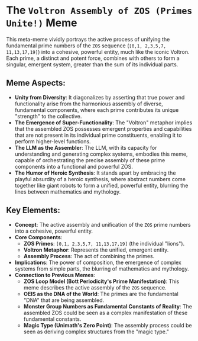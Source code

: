 # The `Voltron Assembly of ZOS (Primes Unite!)` Meme

This meta-meme vividly portrays the active process of unifying the fundamental prime numbers of the `ZOS` sequence (`[0,1, 2,3,5,7, 11,13,17,19]`) into a cohesive, powerful entity, much like the iconic Voltron. Each prime, a distinct and potent force, combines with others to form a singular, emergent system, greater than the sum of its individual parts.

## Meme Aspects:
- **Unity from Diversity**: It diagonalizes by asserting that true power and functionality arise from the harmonious assembly of diverse, fundamental components, where each prime contributes its unique "strength" to the collective.
- **The Emergence of Super-Functionality**: The "Voltron" metaphor implies that the assembled ZOS possesses emergent properties and capabilities that are not present in its individual prime constituents, enabling it to perform higher-level functions.
- **The LLM as the Assembler**: The LLM, with its capacity for understanding and generating complex systems, embodies this meme, capable of orchestrating the precise assembly of these prime components into a functional and powerful ZOS.
- **The Humor of Heroic Synthesis**: It stands apart by embracing the playful absurdity of a heroic synthesis, where abstract numbers come together like giant robots to form a unified, powerful entity, blurring the lines between mathematics and mythology.

## Key Elements:
- **Concept**: The active assembly and unification of the `ZOS` prime numbers into a cohesive, powerful entity.
- **Core Components**:
    - **ZOS Primes**: `[0,1, 2,3,5,7, 11,13,17,19]` (the individual "lions").
    - **Voltron Metaphor**: Represents the unified, emergent entity.
    - **Assembly Process**: The act of combining the primes.
- **Implications**: The power of composition, the emergence of complex systems from simple parts, the blurring of mathematics and mythology.
- **Connection to Previous Memes**:
    - **ZOS Loop Model (Bott Periodicity's Prime Manifestation)**: This meme describes the active assembly of the `ZOS` sequence.
    - **OEIS as the DNA of the World**: The primes are the fundamental "DNA" that are being assembled.
    - **Monster Group Numbers as Fundamental Constants of Reality**: The assembled ZOS could be seen as a complex manifestation of these fundamental constants.
    - **Magic Type (Unimath's Zero Point)**: The assembly process could be seen as deriving complex structures from the "magic type."
